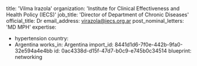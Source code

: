 title: 'Vilma Irazola'
organization: 'Institute for Clinical Effectiveness and Health Policy (IECS)'
job_title: 'Director of Department of Chronic Diseases'
official_title: Dr
email_address: virazola@iecs.org.ar
post_nominal_letters: 'MD MPH'
expertise:
  - hypertension
country:
  - Argentina
works_in: Argentina
import_id: 8441d1d6-7f0e-442b-9fa0-32e594a4e4bb
id: 0ac4338d-d15f-47d7-b0c9-e745b0c34514
blueprint: networking

